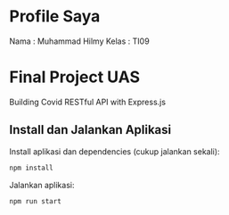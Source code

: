 # Profile Saya
Nama    : Muhammad Hilmy
Kelas   : TI09

# Final Project UAS

Building Covid RESTful API with Express.js

## Install dan Jalankan Aplikasi

Install aplikasi dan dependencies (cukup jalankan sekali):

```bash
npm install
```

Jalankan aplikasi:

```bash
npm run start
```
